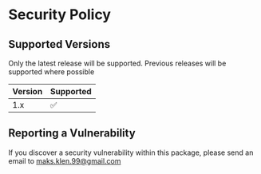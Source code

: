 # Security Policy

## Supported Versions

Only the latest release will be supported. Previous releases will be supported where possible

| Version | Supported          |
| ------- | ------------------ |
| 1.x   | :white_check_mark: |

## Reporting a Vulnerability

If you discover a security vulnerability within this package, please send an email to maks.klen.99@gmail.com
